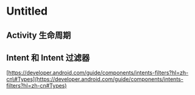 # Untitled

## Activity 生命周期



## Intent 和 Intent 过滤器

[https://developer.android.com/guide/components/intents-filters?hl=zh-cn\#Types](https://developer.android.com/guide/components/intents-filters?hl=zh-cn#Types)

